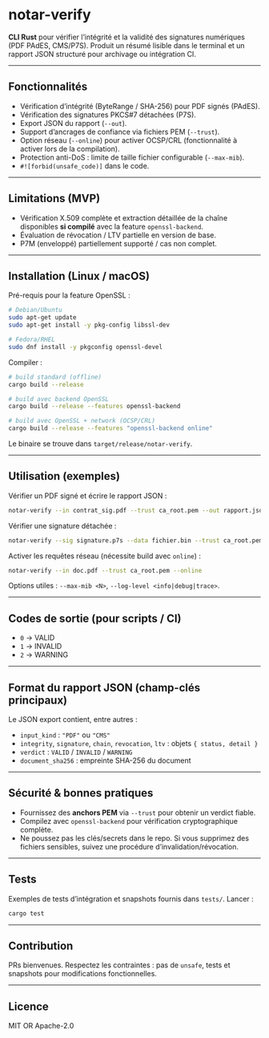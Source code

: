 # notar-verify

**CLI Rust** pour vérifier l’intégrité et la validité des signatures numériques (PDF PAdES, CMS/P7S). Produit un résumé lisible dans le terminal et un rapport JSON structuré pour archivage ou intégration CI.

---

## Fonctionnalités

* Vérification d’intégrité (ByteRange / SHA-256) pour PDF signés (PAdES).
* Vérification des signatures PKCS#7 détachées (P7S).
* Export JSON du rapport (`--out`).
* Support d’ancrages de confiance via fichiers PEM (`--trust`).
* Option réseau (`--online`) pour activer OCSP/CRL (fonctionnalité à activer lors de la compilation).
* Protection anti-DoS : limite de taille fichier configurable (`--max-mib`).
* `#![forbid(unsafe_code)]` dans le code.

---

## Limitations (MVP)

* Vérification X.509 complète et extraction détaillée de la chaîne disponibles **si compilé** avec la feature `openssl-backend`.
* Évaluation de révocation / LTV partielle en version de base.
* P7M (enveloppé) partiellement supporté / cas non complet.

---

## Installation (Linux / macOS)

Pré-requis pour la feature OpenSSL :

```bash
# Debian/Ubuntu
sudo apt-get update
sudo apt-get install -y pkg-config libssl-dev

# Fedora/RHEL
sudo dnf install -y pkgconfig openssl-devel
```

Compiler :

```bash
# build standard (offline)
cargo build --release

# build avec backend OpenSSL
cargo build --release --features openssl-backend

# build avec OpenSSL + network (OCSP/CRL)
cargo build --release --features "openssl-backend online"
```

Le binaire se trouve dans `target/release/notar-verify`.

---

## Utilisation (exemples)

Vérifier un PDF signé et écrire le rapport JSON :

```bash
notar-verify --in contrat_sig.pdf --trust ca_root.pem --out rapport.json
```

Vérifier une signature détachée :

```bash
notar-verify --sig signature.p7s --data fichier.bin --trust ca_root.pem
```

Activer les requêtes réseau (nécessite build avec `online`) :

```bash
notar-verify --in doc.pdf --trust ca_root.pem --online
```

Options utiles : `--max-mib <N>`, `--log-level <info|debug|trace>`.

---

## Codes de sortie (pour scripts / CI)

* `0` → VALID
* `1` → INVALID
* `2` → WARNING

---

## Format du rapport JSON (champ-clés principaux)

Le JSON export contient, entre autres :

* `input_kind` : `"PDF"` ou `"CMS"`
* `integrity`, `signature`, `chain`, `revocation`, `ltv` : objets `{ status, detail }`
* `verdict` : `VALID` / `INVALID` / `WARNING`
* `document_sha256` : empreinte SHA-256 du document

---

## Sécurité & bonnes pratiques

* Fournissez des **anchors PEM** via `--trust` pour obtenir un verdict fiable.
* Compilez avec `openssl-backend` pour vérification cryptographique complète.
* Ne poussez pas les clés/secrets dans le repo. Si vous supprimez des fichiers sensibles, suivez une procédure d’invalidation/révocation.

---

## Tests

Exemples de tests d’intégration et snapshots fournis dans `tests/`.
Lancer :

```bash
cargo test
```

---

## Contribution

PRs bienvenues. Respectez les contraintes : pas de `unsafe`, tests et snapshots pour modifications fonctionnelles.

---

## Licence

MIT OR Apache-2.0